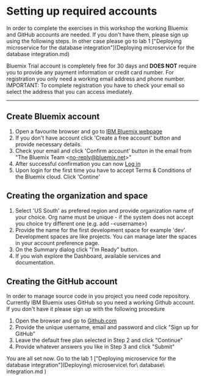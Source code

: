 # Setting up required accounts  
In order to complete the exercises in this workshop the working Bluemix and GitHub accounts are needed. If you don't have them, please sign up using the following steps. In other case please go to lab 1 ["Deploying microservice for the database integration"](Deploying microservice for the database integration.md)  
 
Bluemix Trial account is completely free for 30 days and **DOES NOT** require you to provide any payment information or credit card number.
For registration you only need a working email address and phone number.  
IMPORTANT: To complete registration you have to check your email so select the address that you can access imediately.  

---
## Create Bluemix account  
1. Open a favourite browser and go to [IBM Bluemix webpage](https://console.ng.bluemix.net/)
2. If you don't have account click 'Create a free account' button and provide necessary details. 
3. Check your email and click 'Confirm account' button in the email from "The Bluemix Team  \<no-reply@bluemix.net\>"
4. After successful confirmation you can now [Log in](https://console.ng.bluemix.net/login)
5. Upon login for the first time you have to accept Terms & Conditions of the Bluemix cloud. Click 'Contine'

## Creating the organization and space  
1. Select 'US South' as prefered region and provide organization name of your choice. Org name must be unique - if the system does not accept you choice try different one (e.g. add -\<username\>)
2. Provide the name for the first development space for example 'dev'. Development spaces are like projects. You can manage later the spaces in your account preference page.
3. On the Summary dialog click "I'm Ready" button.
4. If you wish explore the Dashboard, available services and documentation.

## Creating the GitHub account  
In order to manage source code in you project you need code repository. Currently IBM Bluemix uses GitHub so you need a working Github account. If you don't have it please sign up with the following procedure
1. Open the browser and go to [Github.com](https://github.com/)
2. Provide the unique username, email and password and click "Sign up for GitHub"
3. Leave the default free plan selected in Step 2 and click "Continue"
4. Provide whatever answers you like in Step 3 and click "Submit"

You are all set now. Go to the lab 1 ["Deploying microservice for the database integration"](Deploying\ microservice\ for\ database\ integration.md )
